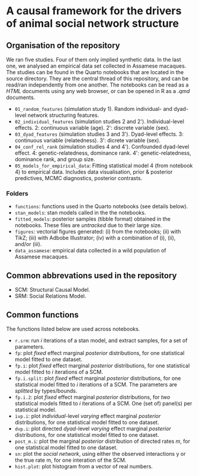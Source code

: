 # A causal framework for the drivers of animal social network structure

## Organisation of the repository
We ran five studies. 
Four of them only implied synthetic data. 
In the last one, we analysed an empirical data set collected in Assamese macaques.
The studies can be found in the Quarto notebooks that are located in the source directory. 
They are the central thread of this repository, and can be read/ran independently from one another.
The notebooks can be read as a _HTML_ documents using any web browser, or can be opened in R as a _.qmd_ documents.
-   `01_random_features` (simulation study 1). Random individual- and dyad-level network structuring features.
-   `02_individual_features` (simulation studies 2 and 2'). Individual-level effects. 2: continuous variable (age). 2': discrete variable (sex).
-   `03_dyad_features` (simulation studies 3 and 3'). Dyad-level effects. 3: continuous variable (relatedness). 3': dicrete variable (sex).
-   `04_conf_rel_rank` (simulation studies 4 and 4'). Confounded dyad-level effect. 4: genetic-relatedness, dominance rank. 4': genetic-relatedness, dominance rank, and group size.
-   `05_models_for_empirical_data`: Fitting statistical model 4 (from notebook 4) to empirical data. Includes data visualisation, prior & posterior predictives, MCMC diagnostics, posterior contrasts.

### Folders
- `functions`: functions used in the Quarto notebooks (see details below).
- `stan_models`: stan models called in the the notebooks.
- `fitted_models`: posterior samples (tibble format) obtained in the notebooks. These files are *untracked* due to their large size.
- `figures`: vectorial figures generated: (i) from the notebooks; (ii) with TikZ; (iii) with Adbobe Illustrator; (iv) with a combination of (i), (ii), and/or (iii).
- `data_assamese`: empirical data collected in a wild population of Assamese macaques.


## Common abbrevations used in the repository
-  SCM: Structural Causal Model.
-  SRM: Social Relations Model.


## Common functions
The functions listed below are used across notebooks.
-   `r.srm`: run *i* iterations of a stan model, and extract samples, for a set of parameters.
-   `fp`: plot *fixed* effect marginal *posterior* distributions, for one statistical model fitted to one dataset.
-   `fp.i`: plot *fixed* effect marginal *posterior* distributions, for one statistical model fitted to *i* iterations of a SCM.
-   `fp.i.split`: plot *fixed* effect marginal *posterior* distributions, for one statistical model fitted to *i* iterations of a SCM. The parameters are _splitted_ by types/bounds.
-   `fp.i.2`: plot *fixed* effect marginal *posterior* distributions, for *two* statistical models fitted to *i* iterations of a SCM. One (set of) panel(s) per statistical model.
-   `ivp.i`: plot *individual*-level *varying* effect marginal *posterior* distributions, for one statistical model fitted to one dataset.
-   `dvp.i`: plot directed *dyad*-level *varying* effect marginal *posterior* distributions, for one statistical model fitted to one dataset.
-   `post_m.i`: plot the marginal *posterior* distribution of directed rates *m*, for one statistical model fitted to one dataset.
-   `sn`: plot the *social network*, using either the observed interactions y or the true rate m, for one interation of the SCM.
-   `hist.plot`: plot histogram from a vector of real numbers.

